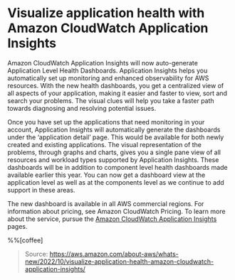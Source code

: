 # Visualize application health with Amazon CloudWatch Application Insights

Amazon CloudWatch Application Insights will now auto-generate Application Level Health Dashboards. Application Insights helps you automatically set up monitoring and enhanced observability for AWS resources. With the new health dashboards, you get a centralized view of all aspects of your application, making it easier and faster to view, sort and search your problems. The visual clues will help you take a faster path towards diagnosing and resolving potential issues.

Once you have set up the applications that need monitoring in your account, Application Insights will automatically generate the dashboards under the ‘application detail’ page. This would be available for both newly created and existing applications. The visual representation of the problems, through graphs and charts, gives you a single pane view of all resources and workload types supported by Application Insights. These dashboards will be in addition to component level health dashboards made available earlier this year. You can now get a dashboard view at the application level as well as at the components level as we continue to add support in these areas.

The new dashboard is available in all AWS commercial regions. For information about pricing, see Amazon CloudWatch Pricing. To learn more about the service, pursue the [Amazon CloudWatch Application Insights](https://aws.amazon.com/windows/platform-and-experience/) pages.

%%[coffee]

> Source: https://aws.amazon.com/about-aws/whats-new/2022/10/visualize-application-health-amazon-cloudwatch-application-insights/